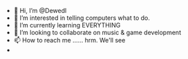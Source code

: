 - 👋 Hi, I’m @Dewedl
- 👀 I’m interested in telling computers what to do.
- 🌱 I’m currently learning EVERYTHING 
- 💞️ I’m looking to collaborate on music & game development 
- 📫 How to reach me ......  hrm. We'll see
- 

<!---
Dewedl/Dewedl is a ✨ special ✨ repository because its `README.md` (this file) appears on your GitHub profile.
You can click the Preview link to take a look at your changes.
--->
